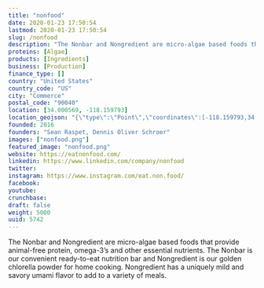 ```yaml
---
title: "nonfood"
date: 2020-01-23 17:50:54
lastmod: 2020-01-23 17:50:54
slug: /nonfood
description: "The Nonbar and Nongredient are micro-algae based foods that provide animal-free protein, omega-3’s and other essential nutrients. The Nonbar is our convenient ready-to-eat nutrition bar and Nongredient is our golden chlorella powder for home cooking. Nongredient has a uniquely mild and savory umami flavor to add to a variety of meals."
proteins: [Algae]
products: [Ingredients]
business: [Production]
finance_type: []
country: "United States"
country_code: "US"
city: "Commerce"
postal_code: "90040"
location: [34.000569, -118.159793]
location_geojson: "{\"type\":\"Point\",\"coordinates\":[-118.159793,34.000569]}"
founded: 2016
founders: "Sean Raspet, Dennis Oliver Schroer"
images: ["nonfood.png"]
featured_image: "nonfood.png"
website: https://eatnonfood.com/
linkedin: https://www.linkedin.com/company/nonfood
twitter: 
instagram: https://www.instagram.com/eat.non.food/
facebook: 
youtube: 
crunchbase: 
draft: false
weight: 5000
uuid: 5742
---
```

The Nonbar and Nongredient are micro-algae based foods that provide animal-free protein, omega-3’s and other essential nutrients. The Nonbar is our convenient ready-to-eat nutrition bar and Nongredient is our golden chlorella powder for home cooking. Nongredient has a uniquely mild and savory umami flavor to add to a variety of meals.
